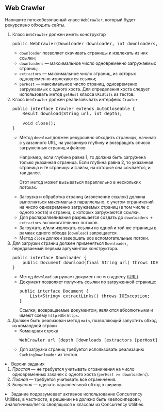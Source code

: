 ## Web Crawler

Напишите потокобезопасный класс <code>WebCrawler</code>, который
будет рекурсивно обходить сайты.
<ol><li>
Класс <code>WebCrawler</code> должен иметь конструктор
<pre>
public WebCrawler(Downloader downloader, int downloaders, int extractors, int perHost)
</pre><ul><li><code>downloader</code> позволяет скачивать страницы и
извлекать из них ссылки;
</li><li><code>downloaders</code> &mdash; максимальное число
одновременно загружаемых страниц;
</li><li><code>extractors</code> &mdash; максимальное число страниц,
из которых одновременно извлекаются ссылки;
</li><li><code>perHost</code> &mdash; максимальное число страниц,
одновременно загружаемых c одного хоста.
Для определения хоста следует использовать
метод <code>getHost</code> класса
<code>URLUtils</code> из тестов.
</li></ul></li><li>
Класс <code>WebCrawler</code> должен реализовывать интерфейс
<code>Crawler</code><pre>
public interface Crawler extends AutoCloseable {
    Result download(String url, int depth);<br>
    void close();
}
</pre><ul><li>
Метод <code>download</code> должен
рекурсивно обходить страницы, начиная с указанного URL,
на указанную глубину и возвращать
список загруженных страниц и файлов.

Например, если глубина равна 1, то должна быть
загружена только указанная страница. Если глубина равна
2, то указанная страница и те страницы и файлы, на которые
она ссылается, и так далее.

Этот метод может вызываться параллельно в нескольких потоках.
</li><li>
    Загрузка и обработка страниц (извлечение ссылок)
    должна выполняться максимально параллельно,
    с учетом ограничений на число одновременно
    загружаемых страниц (в том числе с одного хоста)
    и страниц, с которых загружаются ссылки.
</li><li>
    Для распараллеливания разрешается создать
    до <code>downloaders + extractors</code>
    вспомогательных потоков.
</li><li>
    Загружать и/или извлекать ссылки из одной
    и той же страницы в рамках одного обхода
    (<code>download</code>) запрещается.
</li><li>
    Метод <code>close</code> должен завершать все
    вспомогательные потоки.
</li></ul></li><li>
Для загрузки страниц должен применяться <code>Downloader</code>,
передаваемый первым аргументом конструктора.
<pre>
public interface Downloader {
    public Document download(final String url) throws IOException;
}
</pre><ul><li>
Метод <code>download</code> загружает документ по его адресу
(<a href="http://tools.ietf.org/html/rfc3986">URL</a>).
</li><li>
Документ позволяет получить ссылки по загруженной странице:
<pre>
public interface Document {
    List&lt;String&gt; extractLinks() throws IOException;
}
</pre>
Ссылки, возвращаемые документом, являются абсолютными
и имеют схему <code>http</code> или <code>https</code>.
</li></ul></li><li>
Должен быть реализован метод <code>main</code>,
позволяющий запустить обход из командной строки
<ul><li>
Командная строка
<pre>
WebCrawler url [depth [downloads [extractors [perHost]]]]
</pre></li><li>
Для загрузки страниц требуется использовать реализацию
<code>CachingDownloader</code> из тестов.
</li></ul></li></ol></li><li>
Версии задания
<ol><li><em>Простая</em> &mdash; не требуется учитывать ограничения
на число одновременных закачек с одного хоста
(<code>perHost &gt;= downloaders</code>).
</li><li><em>Полная</em> &mdash; требуется учитывать все ограничения.
</li><li><em>Бонусная</em> &mdash; сделать параллельный обход в ширину.
</li></ol></li><li>
Задание подразумевает активное использование Concurrency Utilities,
в частности, в решении не должно быть &laquo;велосипедов&raquo;,
аналогичных/легко сводящихся к классам из Concurrency Utilities.
